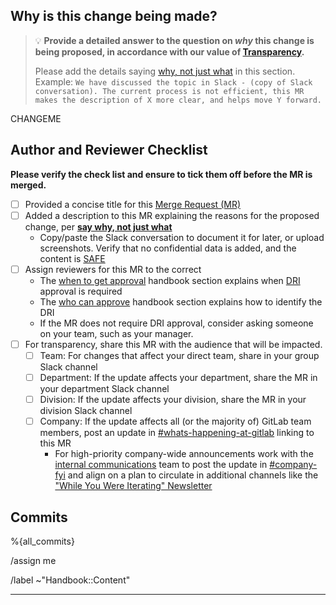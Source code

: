 <!-- Before proceeding, please check if you need to apply a specific MR description template from the dropdown menu above next to `Description` (e.g. blog post, website bug report). -->

## Why is this change being made?

> :bulb: **Provide a detailed answer to the question on *why* this change is being proposed, in accordance with our value of [Transparency][transparency].**
>
> Please add the details saying [why, not just what][say-why-not-just-what] in this section. Example: `We have discussed the topic in Slack - (copy of Slack conversation). The current process is not efficient, this MR makes the description of X more clear, and helps move Y forward.`

CHANGEME

## Author and Reviewer Checklist

**Please verify the check list and ensure to tick them off before the MR is merged.**

- [ ] Provided a concise title for this [Merge Request (MR)][mr]
- [ ] Added a description to this MR explaining the reasons for the proposed change, per [**say why, not just what**][say-why-not-just-what]
  - Copy/paste the Slack conversation to document it for later, or upload screenshots. Verify that no confidential data is added, and the content is [SAFE][SAFE]
- [ ] Assign reviewers for this MR to the correct
  - The [when to get approval][when-to-get-approval] handbook section explains when [DRI][dri] approval is required
  - The [who can approve][who-can-approve] handbook section explains how to identify the DRI
  - If the MR does not require DRI approval, consider asking someone on your team, such as your manager.
- [ ] For transparency, share this MR with the audience that will be impacted.
  - [ ] Team: For changes that affect your direct team, share in your group Slack channel
  - [ ] Department: If the update affects your department, share the MR in your department Slack channel
  - [ ] Division: If the update affects your division, share the MR in your division Slack channel
  - [ ] Company: If the update affects all (or the majority of) GitLab team members, post an update in [#whats-happening-at-gitlab][whats-happening-at-gitlab-slack] linking to this MR
      - For high-priority company-wide announcements work with the [internal communications][internal-communications] team to post the update in [#company-fyi][company-fyi-slack] and align on a plan to circulate in additional channels like the ["While You Were Iterating" Newsletter][engagement-channels]

## Commits

%{all_commits}

<!-- Quick actions for assignment, labels, review requests. Please update them as needed. -->

<!-- Assign yourself -->

/assign me

<!-- Assign reviewer(s), following https://handbook.gitlab.com/handbook/about/handbook-usage/#when-to-get-approval. Remove the [HTML comment tags](https://www.w3schools.com/tags/tag_comment.asp) to enable. -->

<!--
/assign_reviewer @
-->

<!-- Apply labels: You can keep or remove `~"Handbook::Content"` as needed, add other relevant labels, or remove this line. -->

/label ~"Handbook::Content"

---

<!-- DO NOT REMOVE -->
[transparency]: https://handbook.gitlab.com/handbook/values/#transparency
[mr]: https://docs.gitlab.com/ee/user/project/merge_requests/
[say-why-not-just-what]: https://handbook.gitlab.com/handbook/values/#say-why-not-just-what
[dri]: https://handbook.gitlab.com/handbook/people-group/directly-responsible-individuals/
[SAFE]: https://handbook.gitlab.com/handbook/legal/safe-framework/
[when-to-get-approval]: https://handbook.gitlab.com/handbook/about/handbook-usage/#when-to-get-approval
[who-can-approve]: https://handbook.gitlab.com/handbook/about/handbook-usage/#who-can-approve
[internal-communications]: https://handbook.gitlab.com/handbook/people-group/employment-branding/people-communications/
[company-fyi-slack]: https://gitlab.slack.com/archives/C010XFJFTHN
[whats-happening-at-gitlab-slack]: https://gitlab.slack.com/archives/C0259241C
[engagement-channels]: https://handbook.gitlab.com/handbook/people-group/employment-branding/people-communications/#people-communications--engagement-channels
